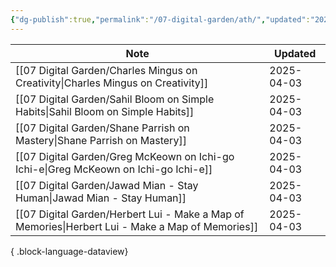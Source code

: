 ```yaml
---
{"dg-publish":true,"permalink":"/07-digital-garden/ath/","updated":"2025-04-03T19:53:38.466-07:00"}
---
```


| Note                                                                                                | Updated    |
| --------------------------------------------------------------------------------------------------- | ---------- |
| [[07 Digital Garden/Charles Mingus on Creativity\|Charles Mingus on Creativity]]                 | 2025-04-03 |
| [[07 Digital Garden/Sahil Bloom on Simple Habits\|Sahil Bloom on Simple Habits]]                 | 2025-04-03 |
| [[07 Digital Garden/Shane Parrish on Mastery\|Shane Parrish on Mastery]]                         | 2025-04-03 |
| [[07 Digital Garden/Greg McKeown on Ichi-go Ichi-e\|Greg McKeown on Ichi-go Ichi-e]]             | 2025-04-03 |
| [[07 Digital Garden/Jawad Mian - Stay Human\|Jawad Mian - Stay Human]]                           | 2025-04-03 |
| [[07 Digital Garden/Herbert Lui - Make a Map of Memories\|Herbert Lui - Make a Map of Memories]] | 2025-04-03 |

{ .block-language-dataview}
